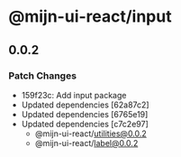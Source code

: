 # @mijn-ui-react/input

## 0.0.2

### Patch Changes

- 159f23c: Add input package
- Updated dependencies [62a87c2]
- Updated dependencies [6765e19]
- Updated dependencies [c7c2e97]
  - @mijn-ui-react/utilities@0.0.2
  - @mijn-ui-react/label@0.0.2
